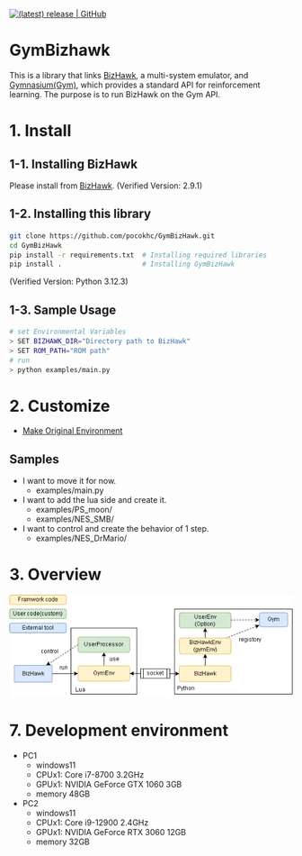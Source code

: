 

[![(latest) release | GitHub](https://img.shields.io/github/release/pocokhc/GymBizHawk.svg?logo=github&style=popout)](https://github.com/pocokhc/GymBizHawk/releases/latest)

# GymBizhawk

This is a library that links [BizHawk](https://github.com/TASEmulators/BizHawk), a multi-system emulator, and [Gymnasium(Gym)](https://github.com/Farama-Foundation/Gymnasium/tree/main), which provides a standard API for reinforcement learning.
The purpose is to run BizHawk on the Gym API.

# 1. Install
## 1-1. Installing BizHawk

Please install from [BizHawk](https://github.com/TASEmulators/BizHawk).
(Verified Version: 2.9.1)

## 1-2. Installing this library

``` bash
git clone https://github.com/pocokhc/GymBizHawk.git
cd GymBizHawk
pip install -r requirements.txt  # Installing required libraries
pip install .                    # Installing GymBizHawk
```

(Verified Version: Python 3.12.3)


## 1-3. Sample Usage

``` bash
# set Environmental Variables
> SET BIZHAWK_DIR="Directory path to BizHawk"
> SET ROM_PATH="ROM path"
# run
> python examples/main.py
```

# 2. Customize

+ [Make Original Environment](https://pocokhc.github.io/GymBizHawk/pages/custom.html)

## Samples

+ I want to move it for now.
    + examples/main.py
+ I want to add the lua side and create it.
    + examples/PS_moon/
    + examples/NES_SMB/
+ I want to control and create the behavior of 1 step.
    + examples/NES_DrMario/


# 3. Overview

![](diagrams/overview.drawio.png)


# 7. Development environment

+ PC1
  + windows11
  + CPUx1: Core i7-8700 3.2GHz
  + GPUx1: NVIDIA GeForce GTX 1060 3GB
  + memory 48GB
+ PC2
  + windows11
  + CPUx1: Core i9-12900 2.4GHz
  + GPUx1: NVIDIA GeForce RTX 3060 12GB
  + memory 32GB

